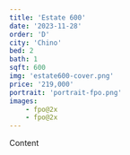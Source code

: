 ```yaml
---
title: 'Estate 600'
date: '2023-11-28'
order: 'D'
city: 'Chino'
bed: 2
bath: 1
sqft: 600
img: 'estate600-cover.png'
price: '219,000'
portrait: 'portrait-fpo.png'
images:
    - fpo@2x
    - fpo@2x
---
```


Content
